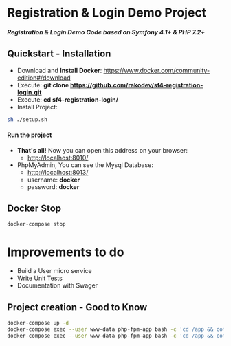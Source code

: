 Registration & Login Demo Project
===

##### Registration & Login Demo Code based on Symfony 4.1+ & PHP 7.2+

## Quickstart - Installation
- Download and **Install Docker**:
https://www.docker.com/community-edition#/download
- Execute: **git clone https://github.com/rakodev/sf4-registration-login.git**
- Execute: **cd sf4-registration-login/**
- Install Project:
```sh
sh ./setup.sh
```

#### Run the project
- **That's all!** Now you can open this address on your browser:
    - [http://localhost:8010/](http://localhost:8011/)
- PhpMyAdmin, You can see the Mysql Database:
    - [http://localhost:8013/](http://localhost:8013/)
    - username: **docker**
    - password: **docker**

## Docker Stop
```sh
docker-compose stop
```

# Improvements to do
- Build a User micro service
- Write Unit Tests
- Documentation with Swager 

## Project creation - Good to Know
```sh
docker-compose up -d
docker-compose exec --user www-data php-fpm-app bash -c 'cd /app && composer create-project symfony/website-skeleton .'
docker-compose exec --user www-data php-fpm-app bash -c 'cd /app && composer require guzzlehttp/guzzle symfony/orm-pack symfony/form symfony/security-bundle symfony/validator'
```


